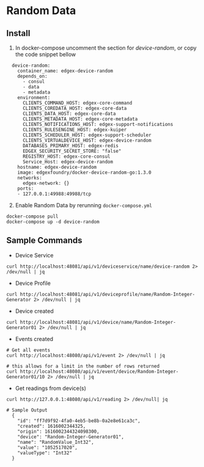 # Random Data 
## Install 
1. In docker-compose uncomment the section for _device-random_, or copy the code snippet bellow
```
  device-random:
    container_name: edgex-device-random
    depends_on:
      - consul
      - data
      - metadata
    environment:
      CLIENTS_COMMAND_HOST: edgex-core-command
      CLIENTS_COREDATA_HOST: edgex-core-data
      CLIENTS_DATA_HOST: edgex-core-data
      CLIENTS_METADATA_HOST: edgex-core-metadata
      CLIENTS_NOTIFICATIONS_HOST: edgex-support-notifications
      CLIENTS_RULESENGINE_HOST: edgex-kuiper
      CLIENTS_SCHEDULER_HOST: edgex-support-scheduler
      CLIENTS_VIRTUALDEVICE_HOST: edgex-device-random
      DATABASES_PRIMARY_HOST: edgex-redis
      EDGEX_SECURITY_SECRET_STORE: "false"
      REGISTRY_HOST: edgex-core-consul
      Service_Host: edgex-device-random
    hostname: edgex-device-random
    image: edgexfoundry/docker-device-random-go:1.3.0
    networks:
      edgex-network: {}
    ports:
    - 127.0.0.1:49988:49988/tcp
``` 

2. Enable Random Data by rerunning `docker-compose.yml` 
```
docker-compose pull 
docker-compose up -d device-random
```

## Sample Commands

* Device Service
```
curl http://localhost:48081/api/v1/deviceservice/name/device-random 2> /dev/null | jq 
```

* Device Profile
```
curl http://localhost:48081/api/v1/deviceprofile/name/Random-Integer-Generator 2> /dev/null | jq 
```

* Device created
```
curl http://localhost:48081/api/v1/device/name/Random-Integer-Generator01 2> /dev/null | jq 	
```

* Events created
```
# Get all events 
curl http://localhost:48080/api/v1/event 2> /dev/null | jq 

# this allows for a limit in the number of rows returned 
curl http://localhost:48080/api/v1/event/device/Random-Integer-Generator01/10 2> /dev/null | jq 
```

* Get readings from device(s)
```
curl http://127.0.0.1:48080/api/v1/reading 2> /dev/null| jq 

# Sample Output
  {
    "id": "ff7d9f92-4fa0-4eb5-be8b-0a2e8e61ca3c",
    "created": 1616002344325,
    "origin": 1616002344324098300,
    "device": "Random-Integer-Generator01",
    "name": "RandomValue_Int32",
    "value": "1052517020",
    "valueType": "Int32"
  }
```

